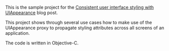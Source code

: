
This is the sample project for the [Consistent user interface styling with UIAppearance](http://corsarus.com/2015/consistent-user-interface-styling-with-uiappearance/) blog post.

This project shows through several use cases how to make use of the UIAppearance proxy to propagate styling attributes across all screens of an application.


The code is written in Objective-C.